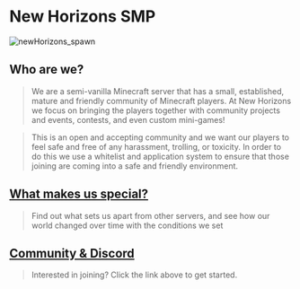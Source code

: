 # New Horizons SMP

![newHorizons_spawn](https://github.com/NewHorizonsMC/.github/blob/main/lib/screenshots/spawnAtNight.png)

## Who are we?
>We are a semi-vanilla Minecraft server that has a small, established, mature and friendly community of Minecraft players. At New Horizons we focus on bringing the  players together with community projects and events, contests, and even custom mini-games!

>This is an open and accepting community and we want our players to feel safe and free of any harassment, trolling, or toxicity. In order to do this we use a  whitelist and application system to ensure that those joining are coming into a safe and friendly environment.

## [What makes us special?](https://github.com/NewHorizonsMC/.github/blob/main/lib/text/communityAndDiscord.md)

> Find out what sets us apart from other servers, and see how our world changed over time with the conditions we set

## [Community & Discord](https://github.com/NewHorizonsMC/.github/blob/main/communityAndDiscord.md)

> Interested in joining? Click the link above to get started.
